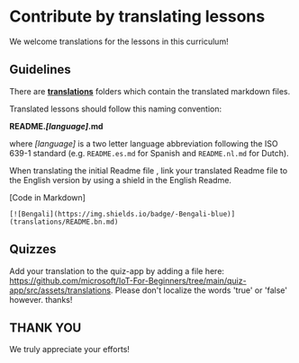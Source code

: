 # Contribute by translating lessons

We welcome translations for the lessons in this curriculum!

## Guidelines

There are [**translations**](https://github.com/microsoft/IoT-For-Beginners/tree/main/1-getting-started/lessons/1-introduction-to-iot/translations) folders which contain the translated markdown files.

Translated lessons should follow this naming convention:

**README._[language]_.md**

where _[language]_ is a two letter language abbreviation following the ISO 639-1 standard (e.g. `README.es.md` for Spanish and `README.nl.md` for Dutch).

When translating the initial Readme file , link your translated Readme file to the English version by using a shield in the English Readme.

[Code in Markdown]
```
[![Bengali](https://img.shields.io/badge/-Bengali-blue)](translations/README.bn.md)
``` 

## Quizzes

Add your translation to the quiz-app by adding a file here: https://github.com/microsoft/IoT-For-Beginners/tree/main/quiz-app/src/assets/translations. Please don't localize the words 'true' or 'false' however. thanks!

## THANK YOU

We truly appreciate your efforts!
